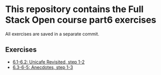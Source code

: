 # This repository contains the Full Stack Open course part6 exercises

All exercises are saved in a separate commit.

## Exercises

- [6.1-6.2: Unicafe Revisited, step 1-2](./unicafe-redux/)
- [6.3-6-5: Anecdotes, step 1-3](./redux-anecdotes/)
